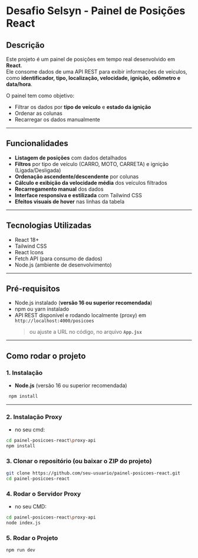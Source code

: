 # Desafio Selsyn - Painel de Posições React

## Descrição

Este projeto é um painel de posições em tempo real desenvolvido em **React**.  
Ele consome dados de uma API REST para exibir informações de veículos, como **identificador, tipo, localização, velocidade, ignição, odômetro e data/hora**.  

O painel tem como objetivo:
- Filtrar os dados por **tipo de veículo** e **estado da ignição**  
- Ordenar as colunas  
- Recarregar os dados manualmente  

---

## Funcionalidades
- **Listagem de posições** com dados detalhados  
- **Filtros** por tipo de veículo (CARRO, MOTO, CARRETA) e ignição (Ligada/Desligada)  
- **Ordenação ascendente/descendente** por colunas  
- **Cálculo e exibição da velocidade média** dos veículos filtrados  
- **Recarregamento manual** dos dados  
- **Interface responsiva e estilizada** com Tailwind CSS  
- **Efeitos visuais de hover** nas linhas da tabela  

---

## Tecnologias Utilizadas
- React 18+  
- Tailwind CSS  
- React Icons  
- Fetch API (para consumo de dados)  
- Node.js (ambiente de desenvolvimento)  

---

## Pré-requisitos
- Node.js instalado (**versão 16 ou superior recomendada**)  
- npm ou yarn instalado  
- API REST disponível e rodando localmente (proxy) em `http://localhost:4000/posicoes`  
  > ou ajuste a URL no código, no arquivo **`App.jsx`**

---

## 



## Como rodar o projeto

### 1. Instalação
- **Node.js** (versão 16 ou superior recomendada)  
```bash
 npm install
```

---

### 2. Instalação Proxy

- no seu cmd:
```bash
cd painel-posicoes-react\proxy-api 
npm install
```

### 3. Clonar o repositório (ou baixar o ZIP do projeto)
```bash
git clone https://github.com/seu-usuario/painel-posicoes-react.git
cd painel-posicoes-react
```

### 4. Rodar o Servidor Proxy

- no seu CMD:

```bash
cd painel-posicoes-react\proxy-api 
node index.js
```
### 5. Rodar o Projeto

```bash
npm run dev
```

